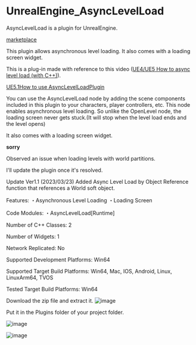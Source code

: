 # UnrealEngine_AsyncLevelLoad　

AsyncLevelLoad is a plugin for UnrealEngine.


[marketplace](https://www.unrealengine.com/marketplace/ja/product/fedd4da327a946a1ae5461da851ffcf1)

This plugin allows asynchronous level loading. It also comes with a loading screen widget.

This is a plug-in made with reference to this video ([UE4/UE5 How to async level load (with C++)](https://youtube.com/watch?v=GwCD2WQ7-4U)).

[UE5.1How to use AsyncLevelLoadPlugin](https://www.youtube.com/watch?v=Mda-TK7-a18)

You can use the AsyncLevelLoad node by adding the scene components included in this plugin to your characters, player controllers, etc.
This node enables asynchronous level loading. So unlike the OpenLevel node, the loading screen never gets stuck.(It will stop when the level load ends and the level opens)

It also comes with a loading screen widget.

<b>sorry</b>

Observed an issue when loading levels with world partitions.

I'll update the plugin once it's resolved.

Update Ver1.1 (2023/03/23)
Added Async Level Load by Object Reference function that references a World soft object.

Features:
・Asynchronous Level Loading
・Loading Screen

Code Modules:
・AsyncLevelLoad[Runtime]

Number of C++ Classes: 2

Number of Widgets: 1

Network Replicated: No

Supported Development Platforms: Win64

Supported Target Build Platforms: Win64, Mac, IOS, Android,  Linux, LinuxArm64,	TVOS

Tested Target Build Platforms: Win64


Download the zip file and extract it.
![image](https://github.com/roy00227/AsyncLevelLoad/assets/100113338/56d511e7-fa44-4042-93cc-8c06c072f399)

Put it in the Plugins folder of your project folder.

![image](https://github.com/roy00227/AsyncLevelLoad/assets/100113338/34e6b65b-8ec1-450d-bdc1-591abdfa2dbc)

![image](https://github.com/roy00227/AsyncLevelLoad/assets/100113338/20b36cf5-34f7-4020-9aed-0b4167eba97e)


